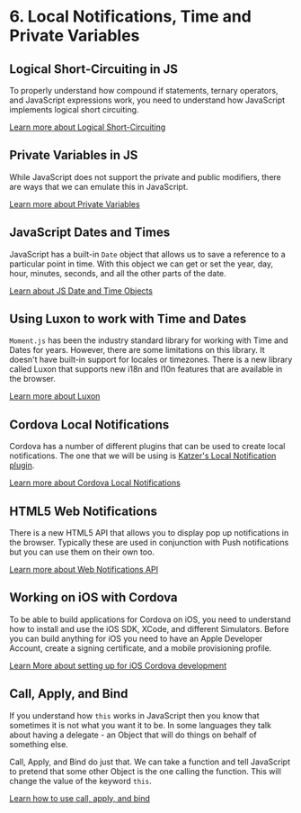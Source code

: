 # 6. Local Notifications, Time and Private Variables

## Logical Short-Circuiting in JS

To properly understand how compound if statements, ternary operators, and JavaScript expressions work, you need to understand how JavaScript implements logical short circuiting.

[Learn more about Logical Short-Circuiting](./short-circuit.md)

## Private Variables in JS

While JavaScript does not support the private and public modifiers, there are ways that we can emulate this in JavaScript.

[Learn more about Private Variables](./private-data.md)

## JavaScript Dates and Times

JavaScript has a built-in `Date` object that allows us to save a reference to a particular point in time. With this object we can get or set the year, day, hour, minutes, seconds, and all the other parts of the date.

[Learn about JS Date and Time Objects](./dates.md)


## Using Luxon to work with Time and Dates

`Moment.js` has been the industry standard library for working with Time and Dates for years. However, there are some limitations on this library. It doesn't have built-in support for locales or timezones. There is a new library called Luxon that supports new i18n and l10n features that are available in the browser.

[Learn more about Luxon](./luxon.md)

## Cordova Local Notifications

Cordova has a number of different plugins that can be used to create local notifications. The one that we will be using is [Katzer's Local Notification plugin](https://github.com/katzer/cordova-plugin-local-notifications).

[Learn more about Cordova Local Notifications](./local-notify.md)

## HTML5 Web Notifications

There is a new HTML5 API that allows you to display pop up notifications in the browser. Typically these are used in conjunction with Push notifications but you can use them on their own too.

[Learn more about Web Notifications API](./web-notify.md)

## Working on iOS with Cordova

To be able to build applications for Cordova on iOS, you need to understand how to install and use the iOS SDK, XCode, and different Simulators. Before you can build anything for iOS you need to have an Apple Developer Account, create a signing certificate, and a mobile provisioning profile.

[Learn More about setting up for iOS Cordova development](./ios.md)

## Call, Apply, and Bind

If you understand how `this` works in JavaScript then you know that sometimes it is not what you want it to be. In some languages they talk about having a delegate - an Object that will do things on behalf of something else.

Call, Apply, and Bind do just that. We can take a function and tell JavaScript to pretend that some other Object is the one calling the function. This will change the value of the keyword `this`.

[Learn how to use call, apply, and bind](./call-apply-bind.md)